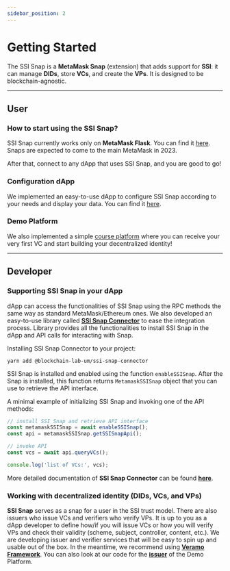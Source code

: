 ```yaml
---
sidebar_position: 2
---
```


# Getting Started

The SSI Snap is a **MetaMask Snap** (extension) that adds support for **SSI**: it can manage **DIDs**, store **VCs**, and create the **VPs**. It is designed to be blockchain-agnostic.

---

## User

### How to start using the SSI Snap?

SSI Snap currently works only on **MetaMask Flask**. You can find it [here](https://metamask.io/flask/). Snaps are expected to come to the main MetaMask in 2023.

After that, connect to any dApp that uses SSI Snap, and you are good to go!

### Configuration dApp

We implemented an easy-to-use dApp to configure SSI Snap according to your needs and display your data. You can find it [here](https://blockchain-lab-um.github.io/ssi-snap).

### Demo Platform

We also implemented a simple [course platform](https://blockchain-lab-um.github.io/course-dapp/) where you can receive your very first VC and start building your decentralized identity!

---

## Developer

### Supporting SSI Snap in your dApp

dApp can access the functionalities of SSI Snap using the RPC methods the same way as standard MetaMask/Ethereum ones. We also developed an easy-to-use library called **[SSI Snap Connector](libraries/ssi-snap-connector)** to ease the integration process. Library provides all the functionalities to install SSI Snap in the dApp and API calls for interacting with Snap.

Installing SSI Snap Connector to your project:

`yarn add @blockchain-lab-um/ssi-snap-connector`

SSI Snap is installed and enabled using the function `enableSSISnap`. After the Snap is installed, this function returns `MetamaskSSISnap` object that you can use to retrieve the API interface.

A minimal example of initializing SSI Snap and invoking one of the API methods:

```typescript
// install SSI Snap and retrieve API interface
const metamaskSSISnap = await enableSSISnap();
const api = metamaskSSISnap.getSSISnapApi();

// invoke API
const vcs = await api.queryVCs();

console.log('list of VCs:', vcs);
```

More detailed documentation of **SSI Snap Connector** can be found **[here](libraries/ssi-snap-connector)**.

### Working with decentralized identity (DIDs, VCs, and VPs)

**SSI Snap** serves as a snap for a user in the SSI trust model. There are also issuers who issue VCs and verifiers who verify VPs. It is up to you as a dApp developer to define how/if you will issue VCs or how you will verify VPs and check their validity (scheme, subject, controller, content, etc.). We are developing issuer and verifier services that will be easy to spin up and usable out of the box. In the meantime, we recommend using **[Veramo Framework](https://veramo.io/)**. You can also look at our code for the **[issuer](https://github.com/blockchain-lab-um/course-backend)** of the Demo Platform.
